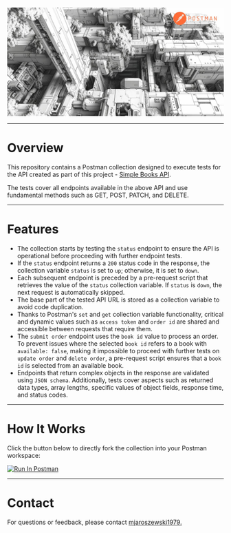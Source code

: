 ![caption](https://github.com/mjaroszewski1979/postman_book_store/blob/main/postman_image.jpg)

---

# Overview

This repository contains a Postman collection designed to execute tests for the API created as part of this project - [Simple Books API](https://github.com/vdespa/introduction-to-postman-course/blob/main/simple-books-api.md).

The tests cover all endpoints available in the above API and use fundamental methods such as GET, POST, PATCH, and DELETE.

---

# Features

- The collection starts by testing the `status` endpoint to ensure the API is operational before proceeding with further endpoint tests.
- If the `status` endpoint returns a `200` status code in the response, the collection variable `status` is set to `up`; otherwise, it is set to `down`.
- Each subsequent endpoint is preceded by a pre-request script that retrieves the value of the `status` collection variable. If `status` is `down`, the next request is automatically skipped.
- The base part of the tested API URL is stored as a collection variable to avoid code duplication.
- Thanks to Postman's `set` and `get` collection variable functionality, critical and dynamic values such as `access token` and `order id` are shared and accessible between requests that require them.
- The `submit order` endpoint uses the `book id` value to process an order. To prevent issues where the selected `book id` refers to a book with `available: false`, making it impossible to proceed with further tests on `update order` and `delete order`, a pre-request script ensures that a `book id` is selected from an available book.
- Endpoints that return complex objects in the response are validated using `JSON schema`. Additionally, tests cover aspects such as returned data types, array lengths, specific values of object fields, response time, and status codes.

---

# How It Works

Click the button below to directly fork the collection into your Postman workspace:

[<img src="https://run.pstmn.io/button.svg" alt="Run In Postman" style="width: 128px; height: 32px;">](https://app.getpostman.com/run-collection/41712630-f3d86ee5-43bd-46d5-93aa-79aaf6eec8a6?action=collection%2Ffork&source=rip_markdown&collection-url=entityId%3D41712630-f3d86ee5-43bd-46d5-93aa-79aaf6eec8a6%26entityType%3Dcollection%26workspaceId%3Dd9cdcdc2-d5c7-4cc7-a540-c63787101561)

---

# Contact

For questions or feedback, please contact [mjaroszewski1979.](https://github.com/mjaroszewski1979)




